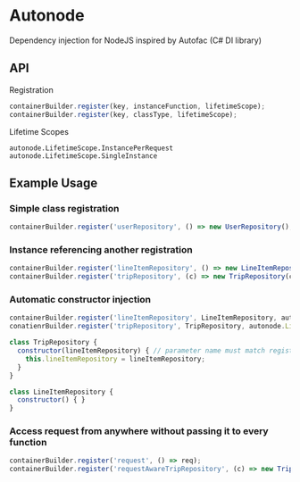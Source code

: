 # Autonode

Dependency injection for NodeJS inspired by Autofac (C# DI library)

## API

Registration

````Javascript
containerBuilder.register(key, instanceFunction, lifetimeScope);
containerBuilder.register(key, classType, lifetimeScope);
````

Lifetime Scopes
````
autonode.LifetimeScope.InstancePerRequest
autonode.LifetimeScope.SingleInstance
````

## Example Usage

### Simple class registration
````Javascript
containerBuilder.register('userRepository', () => new UserRepository(), autonode.LifetimeScope.InstancePerRequest);
````

### Instance referencing another registration
````Javascript
containerBuilder.register('lineItemRepository', () => new LineItemRepository(), autonode.LifetimeScope.InstancePerRequest);
containerBuilder.register('tripRepository', (c) => new TripRepository(c.resolve('lineItemRepository'), autonode.LifetimeScope.InstancePerRequest);
````

### Automatic constructor injection
````Javascript
containerBuilder.register('lineItemRepository', LineItemRepository, autonode.LifetimeScope.InstancePerRequest);
conatienrBuilder.register('tripRepository', TripRepository, autonode.LifetimeScope.InstancePerRequest);

class TripRepository {
  constructor(lineItemRepository) { // parameter name must match registration key
    this.lineItemRepository = lineItemRepository;
  }
}

class LineItemRepository {
  constructor() { }
}
````

### Access request from anywhere without passing it to every function
````Javascript
containerBuilder.register('request', () => req);
containerBuilder.register('requestAwareTripRepository', (c) => new TripRepository(c.resolve('request')));
````

